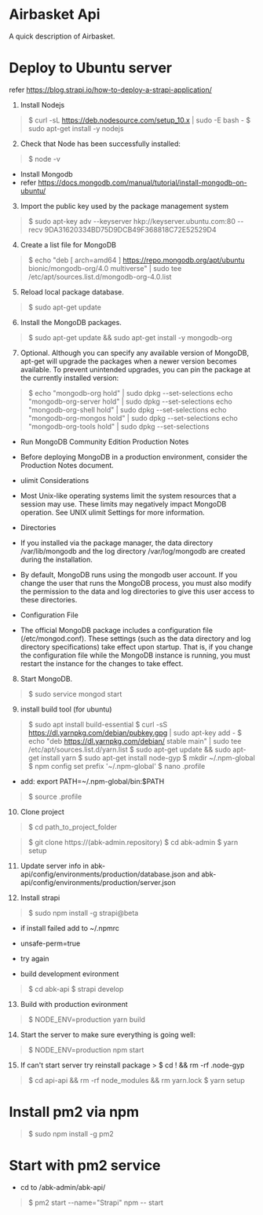 # Airbasket Api

A quick description of Airbasket.

# Deploy to Ubuntu server

refer https://blog.strapi.io/how-to-deploy-a-strapi-application/

1. Install Nodejs

> $ curl -sL https://deb.nodesource.com/setup_10.x | sudo -E bash -
> $ sudo apt-get install -y nodejs

2. Check that Node has been successfully installed:
> $ node -v

- Install Mongodb
- refer https://docs.mongodb.com/manual/tutorial/install-mongodb-on-ubuntu/

3. Import the public key used by the package management system

> $ sudo apt-key adv --keyserver hkp://keyserver.ubuntu.com:80 --recv 9DA31620334BD75D9DCB49F368818C72E52529D4

4. Create a list file for MongoDB

> $ echo "deb [ arch=amd64 ] https://repo.mongodb.org/apt/ubuntu bionic/mongodb-org/4.0 multiverse" | sudo tee /etc/apt/sources.list.d/mongodb-org-4.0.list

5. Reload local package database.

> $ sudo apt-get update

6. Install the MongoDB packages.

> $ sudo apt-get update && sudo apt-get install -y mongodb-org

7. Optional. Although you can specify any available version of MongoDB, apt-get will upgrade the packages when a newer version becomes available. To prevent unintended upgrades, you can pin the package at the currently installed version:
> $ echo "mongodb-org hold" | sudo dpkg --set-selections
echo "mongodb-org-server hold" | sudo dpkg --set-selections
echo "mongodb-org-shell hold" | sudo dpkg --set-selections
echo "mongodb-org-mongos hold" | sudo dpkg --set-selections
echo "mongodb-org-tools hold" | sudo dpkg --set-selections

- Run MongoDB Community Edition Production Notes
- Before deploying MongoDB in a production environment, consider the Production Notes document.
- ulimit Considerations
- Most Unix-like operating systems limit the system resources that a session may use. These limits may negatively impact MongoDB operation. See UNIX ulimit Settings for more information.
- Directories
- If you installed via the package manager, the data directory /var/lib/mongodb and the log directory /var/log/mongodb are created during the installation.

- By default, MongoDB runs using the mongodb user account. If you change the user that runs the MongoDB process, you must also modify the permission to the data and log directories to give this user access to these directories.

- Configuration File
- The official MongoDB package includes a configuration file (/etc/mongod.conf). These settings (such as the data directory and log directory specifications) take effect upon startup. That is, if you change the configuration file while the MongoDB instance is running, you must restart the instance for the changes to take effect.

8. Start MongoDB.

> $ sudo service mongod start

9. install build tool (for ubuntu)
> $ sudo apt install build-essential
> $ curl -sS https://dl.yarnpkg.com/debian/pubkey.gpg | sudo apt-key add -
> $ echo "deb https://dl.yarnpkg.com/debian/ stable main" | sudo tee /etc/apt/sources.list.d/yarn.list
> $ sudo apt-get update && sudo apt-get install yarn
> $ sudo apt-get install node-gyp
> $ mkdir ~/.npm-global
> $ npm config set prefix '~/.npm-global'
> $ nano .profile

- add: export PATH=~/.npm-global/bin:$PATH
> $ source .profile

10. Clone project

> $ cd path_to_project_folder

> $ git clone https://(abk-admin.repository)
> $ cd abk-admin
> $ yarn setup

11. Update server info in abk-api/config/environments/production/database.json and abk-api/config/environments/production/server.json

12. Install strapi
> $ sudo npm install -g strapi@beta

- if install failed add to ~/.npmrc
- unsafe-perm=true
- try again

- build development evironment
> $ cd abk-api
> $ strapi develop

13. Build with production evironment

> $ NODE_ENV=production yarn build

14. Start the server to make sure everything is going well:

> $ NODE_ENV=production npm start

15. If can't start server try reinstall package > \$ cd ! && rm -rf .node-gyp
> $ cd api-api && rm -rf node_modules && rm yarn.lock
> $ yarn setup

# Install pm2 via npm

> $ sudo npm install -g pm2

# Start with pm2 service
- cd to /abk-admin/abk-api/
> $ pm2 start --name="Strapi" npm -- start
